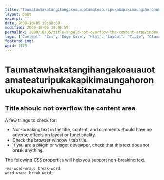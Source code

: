 ```yaml
---
title: "Taumatawhakatangihangakoauauotamateaturipukakapikimaungahoronukupokaiwhenuakitanatahu"
layout: post
excerpt: ""
date: 2009-10-05 19:00:59
modified: 2009-10-05 19:00:59
permalink: 2009/10/05/title-should-not-overflow-the-content-area/index.html
tags: ["Content", "Css", "Edge Case", "Html", "Layout", "Title", "Classic", "Edge Case"]
featured_img: 
wpid: 1175
---
```


# Taumatawhakatangihangakoauauotamateaturipukakapikimaungahoronukupokaiwhenuakitanatahu

Title should not overflow the content area
------------------------------------------

A few things to check for:

- Non-breaking text in the title, content, and comments should have no adverse effects on layout or functionality.
- Check the browser window / tab title.
- If you are a plugin or widget developer, check that this text does not break anything.

The following CSS properties will help you support non-breaking text.

```
-ms-word-wrap: break-word;
word-wrap: break-word;
```